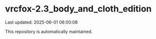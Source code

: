 # vrcfox-2.3_body_and_cloth_edition

Last updated: 2025-06-01 06:00:08

This repository is automatically maintained.

